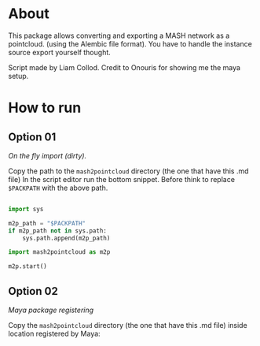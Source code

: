 
# About

This package allows converting and exporting a MASH network as a pointcloud.
(using the Alembic file format).
You have to handle the instance source export yourself thought.

Script made by Liam Collod.
Credit to Onouris for showing me the maya setup.


# How to run

## Option 01

_On the fly import (dirty)._

Copy the path to the `mash2pointcloud` directory (the one that have this .md file)
In the script editor run the bottom snippet.
Before think to replace `$PACKPATH` with the above path.

```python

import sys

m2p_path = "$PACKPATH"
if m2p_path not in sys.path:
    sys.path.append(m2p_path)

import mash2pointcloud as m2p

m2p.start()

```

## Option 02

_Maya package registering_

Copy the `mash2pointcloud` directory (the one that have this .md file) inside
location registered by Maya: